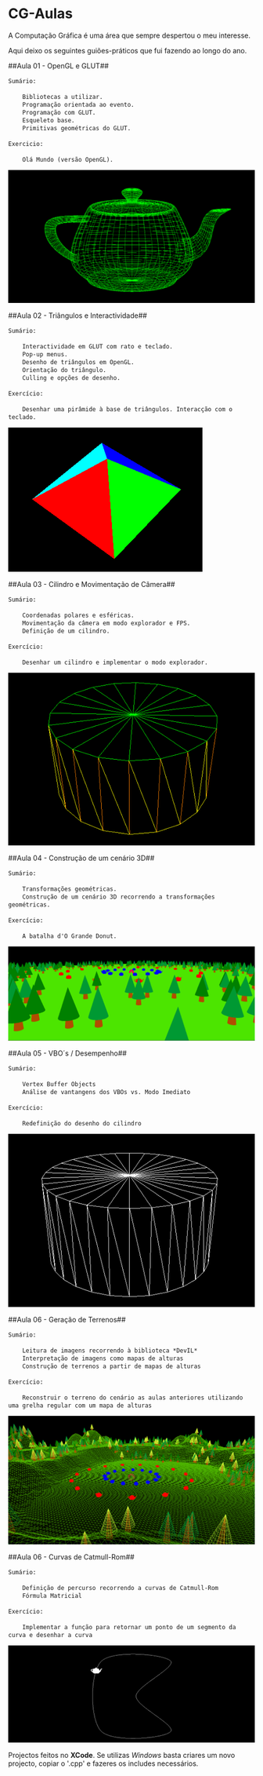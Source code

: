 CG-Aulas
========
A Computação Gráfica é uma área que sempre despertou o meu interesse.

Aqui deixo os seguintes guiões-práticos que fui fazendo ao longo do ano.

##Aula 01 - OpenGL e GLUT##

	Sumário:

		Bibliotecas a utilizar.
		Programação orientada ao evento.
		Programação com GLUT.
		Esqueleto base.
		Primitivas geométricas do GLUT.

	Exercicio:

		Olá Mundo (versão OpenGL).
		
![Resultado da Aula 1](https://github.com/HelderGoncalves92/CG-Aulas/blob/master/CG-Aula01/Resultado/Aula01.png?raw=true "Resultado da Aula 1")
	

##Aula 02 - Triângulos e Interactividade##

	Sumário:

		Interactividade em GLUT com rato e teclado.
		Pop-up menus.
		Desenho de triângulos em OpenGL.
		Orientação do triângulo. 
		Culling e opções de desenho.

	Exercício:

		Desenhar uma pirâmide à base de triângulos. Interacção com o teclado.
		
![Resultado da Aula 2](https://github.com/HelderGoncalves92/CG-Aulas/blob/master/CG-Aula02/Resultado/Aula2_1.png?raw=true "Resultado da Aula 2")

##Aula 03 - Cilindro e Movimentação de Câmera##

	Sumário:

		Coordenadas polares e esféricas. 
		Movimentação da câmera em modo explorador e FPS. 
		Definição de um cilindro.

	Exercício:

		Desenhar um cilindro e implementar o modo explorador.
		
![Resultado da Aula 3](https://github.com/HelderGoncalves92/CG-Aulas/blob/master/CG-Aula03/Resultado/Aula3_2.png?raw=true "Resultado da Aula 3")

##Aula 04 - Construção de um cenário 3D##

	Sumário:

		Transformações geométricas.
		Construção de um cenário 3D recorrendo a transformações geométricas.

	Exercício:

		A batalha d'O Grande Donut.
		
![Resultado da Aula 4](https://github.com/HelderGoncalves92/CG-Aulas/blob/master/CG-Aula04/Resultado/Aula4_5.png?raw=true "Resultado da Aula 4")

##Aula 05 - VBO´s / Desempenho##

	Sumário:

		Vertex Buffer Objects
		Análise de vantangens dos VBOs vs. Modo Imediato

	Exercício:

		Redefinição do desenho do cilindro

![Resultado da Aula 5](https://github.com/HelderGoncalves92/CG-Aulas/blob/master/CG-Aula05/Resultado/Aula5_1.png?raw=true "Resultado da Aula 5")

##Aula 06 - Geração de Terrenos##

	Sumário:

		Leitura de imagens recorrendo à biblioteca *DevIL*
		Interpretação de imagens como mapas de alturas
		Construção de terrenos a partir de mapas de alturas

	Exercício:

		Reconstruir o terreno do cenário as aulas anteriores utilizando uma grelha regular com um mapa de alturas


![Resultado da Aula 6](https://github.com/HelderGoncalves92/CG-Aulas/blob/master/CG-Aula06/Resultado/Aula6_3.png?raw=true "Resultado da Aula 6")

##Aula 06 - Curvas de Catmull-Rom##

	Sumário:

		Definição de percurso recorrendo a curvas de Catmull-Rom
		Fórmula Matricial

	Exercício:

		Implementar a função para retornar um ponto de um segmento da curva e desenhar a curva


![Resultado da Aula 7](https://github.com/HelderGoncalves92/CG-Aulas/blob/master/CG-Aula07/Resultado/Aula7_1.png?raw=true "Resultado da Aula 7")


Projectos feitos no **XCode**. Se utilizas *Windows* basta criares um novo projecto, copiar o '.cpp' e fazeres os includes necessários.

